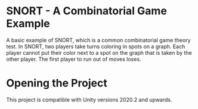 # SNORT - A Combinatorial Game Example
A basic example of  SNORT, which is a common combinatorial game theory test.
In SNORT, two players take turns coloring in spots on a graph. Each player cannot
put their color next to a spot on the graph that is taken by the other player.
The first player to run out of moves loses.

# Opening the Project
This project is compatible with Unity versions 2020.2 and upwards.